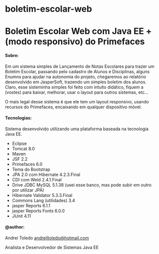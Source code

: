 # boletim-escolar-web
# Boletim Escolar Web com Java EE + (modo responsivo) do Primefaces 

#### Sobre:

Em um sistema simples de Lançamento de Notas Escolares para trazer um Boletim Escolar, passando pelo cadastro de Alunos e Disciplinas, alguns Enumns para ajudar na autonomia do projeto, chegaremos ao relatório desenvolvido em JasperSoft, trazendo um simples boletim dos alunos. Claro, esse sisteminha simples foi feito com intuíto didático, fiquem a (vostes) para baixar, melhorar, usar o layout para outros sistemas, etc... 

O mais legal desse sistema é que ele tem um layout responsivo, usando recursos do Primefaces, encaixando em qualquer dispositivo móvel.

#### Tecnologias:
Sistema desenvolvido utilizando uma plataforma baseada na tecnologia Java EE.

- Eclipse
- Tomcat 8.0
- Maven
- JSF 2.2 
- Primefaces 6.0
- Tema do Bootstrap
- JPA 2.0 com Hibernate 4.2.3.Final
- CDI com Weld 2.4.1.Final
- Drive JDBC MySQL 5.1.38 (usei esse banco, mas pode subir em outro por utilizar JPA)
- Hibernate Validator 5.3.3.Final
- Commons Lang (utilidades) 3.4
- jasper Reports 6.1.1
- jasper Reports Fonts 6.0.0
- JUnit 4.11

#### @author:
Andrei Toledo
andreiltoledo@hotmail.com

Analista e Desenvolvedor de Sistemas Java EE
